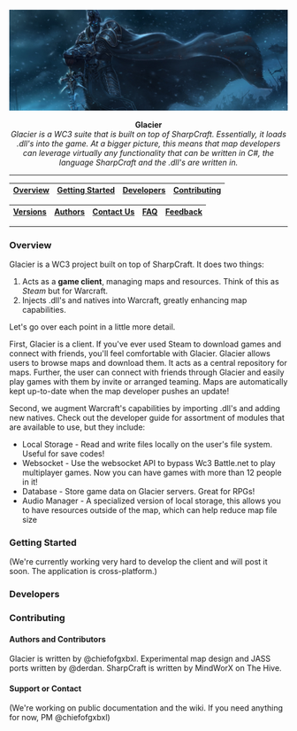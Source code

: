 <p align="center">
    <a href="https://github.com/inikulin/parse5">
        <img src="https://raw.githubusercontent.com/ChiefOfGxBxL/Glacier/master/header.jpg" alt="Glacier" />
    </a>
</p>

<p>
<center><b>Glacier</b><br/>
<i>Glacier is a WC3 suite that is built on top of SharpCraft. Essentially, it loads .dll's into the game. At a bigger picture, this means that map developers can leverage virtually any functionality that can be written in C#, the language SharpCraft and the .dll's are written in.</i></center>
</p>

----

| <a href="#overview">Overview</a> | <a href="#get-started">Getting Started</a> | <a href="#developers">Developers</a> | <a href="#contributing">Contributing</a> | 
|---|---|---|---|

| <a href="#">Versions</a> | <a href="#">Authors</a> | <a href="#">Contact Us</a> | <a href="#">FAQ</a> | <a href="#">Feedback</a>|
|---|---|---|---|---|

----

<a id='overview'><h3>Overview</h3></a>
Glacier is a WC3 project built on top of SharpCraft. It does two things:  
	<ol>
		<li>Acts as a <b>game client</b>, managing maps and resources. Think of this as <i>Steam</i> but for Warcraft.
		<li>Injects .dll's and natives into Warcraft, greatly enhancing map capabilities.
	</ol>

Let's go over each point in a little more detail.

First, Glacier is a client. If you've ever used Steam to download games and connect with friends, you'll feel comfortable with Glacier. Glacier allows users to browse maps and download them. It acts as a central repository for maps. Further, the user can connect with friends through Glacier and easily play games with them by invite or arranged teaming. Maps are automatically kept up-to-date when the map developer pushes an update!

Second, we augment Warcraft's capabilities by importing .dll's and adding new natives. Check out the developer guide for assortment of modules that are available to use, but they include:
	<ul>
		<li>Local Storage - Read and write files locally on the user's file system. Useful for save codes!
		<li>Websocket - Use the websocket API to bypass Wc3 Battle.net to play multiplayer games. Now you can have games with more than 12 people in it!
		<li>Database - Store game data on Glacier servers. Great for RPGs!
		<li>Audio Manager - A specialized version of local storage, this allows you to have resources outside of the map, which can help reduce map file size
	</ul>

<a id='get-started'><h3>Getting Started</h3></a>
(We're currently working very hard to develop the client and will post it soon. The application is cross-platform.)

<a id='developers'><h3>Developers</h3></a>

<a id='contributing'><h3>Contributing</h3></a>

<h4>Authors and Contributors</h4>
Glacier is written by @chiefofgxbxl.  
Experimental map design and JASS ports written by @derdan.  
SharpCraft is written by MindWorX on The Hive.

<h4>Support or Contact</h4>
(We're working on public documentation and the wiki. If you need anything for now, PM @chiefofgxbxl)
